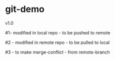 # git-demo

v1.0

#1- modified in local repo - to be pushed to remote

#2 - modified in remote repo - to be pulled to local

#3 - to make merge-conflict - from remote-branch